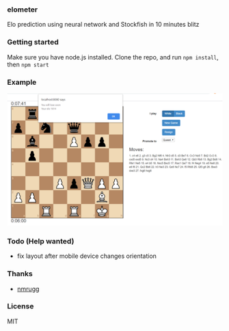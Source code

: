 ### elometer
Elo prediction using neural network and Stockfish in 10 minutes blitz

### Getting started
Make sure you have node.js installed. Clone the repo, and run `npm install`, then `npm start`

### Example
![Example](https://github.com/dendiod/elometer/blob/master/example.PNG)

### Todo (Help wanted)
- fix layout after mobile device changes orientation

### Thanks
- <a href="https://github.com/nmrugg/stockfish.js">nmrugg</a>

### License
MIT
